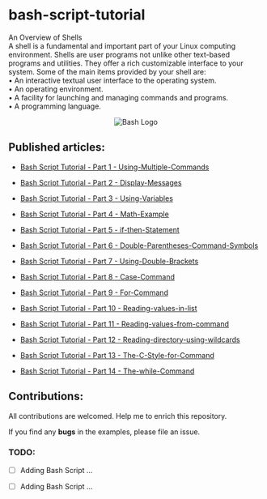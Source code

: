 # bash-script-tutorial
An Overview of Shells\
A shell is a fundamental and important part of your Linux computing environment. Shells are user programs not unlike other text-based programs and utilities. They offer a rich customizable interface to your system. Some of the main items provided by your shell are:\
• An interactive textual user interface to the operating system.\
• An operating environment.\
• A facility for launching and managing commands and programs.\
• A programming language.

<p align="center">
 <img alt="Bash Logo" src="image/bashscript.jpg">
</p>


## Published articles:

 - [Bash Script Tutorial - Part 1 - Using-Multiple-Commands](Basic-Script-Bulding/part01-Using-Multiple-Commands.sh)

 - [Bash Script Tutorial - Part 2 - Display-Messages](Basic-Script-Bulding/part02-Display-Messages.sh)

 - [Bash Script Tutorial - Part 3 - Using-Variables](Basic-Script-Bulding/part03-Using-Variables.sh)

 - [Bash Script Tutorial - Part 4 - Math-Example](Basic-Script-Bulding/part04-Math-Example.sh)

 - [Bash Script Tutorial - Part 5 - if-then-Statement](Basic-Script-Bulding/part05-if-then-Statement.sh)
 
 - [Bash Script Tutorial - Part 6 - Double-Parentheses-Command-Symbols](Basic-Script-Bulding/part06-Double-Parentheses-Command-Symbols.sh)
 
 - [Bash Script Tutorial - Part 7 - Using-Double-Brackets](Basic-Script-Bulding/part07-Using-Double-Brackets.sh)
 
 - [Bash Script Tutorial - Part 8 - Case-Command](Basic-Script-Bulding/part08-Case-Command.sh)
 
 - [Bash Script Tutorial - Part 9 - For-Command](Basic-Script-Bulding/part09-For-Command.sh)

 - [Bash Script Tutorial - Part 10 - Reading-values-in-list](Basic-Script-Bulding/part10-Reading-values-in-list.sh)
 
 - [Bash Script Tutorial - Part 11 - Reading-values-from-command](Basic-Script-Bulding/part11-Reading-values-from-command.sh)
 
 - [Bash Script Tutorial - Part 12 - Reading-directory-using-wildcards](Basic-Script-Bulding/part12-Reading-directory-using-wildcards.sh)
 
 - [Bash Script Tutorial - Part 13 - The-C-Style-for-Command](Basic-Script-Bulding/part13-The-C-Style-for-Command.sh)
 
 - [Bash Script Tutorial - Part 14 - The-while-Command](Basic-Script-Bulding/part14-The-while-Command.sh)


## Contributions:

All contributions are welcomed. Help me to enrich this repository.

If you find any **bugs** in the examples, please file an issue.

### TODO:

 - [ ] Adding Bash Script ...
 - [ ] Adding Bash Script ...

